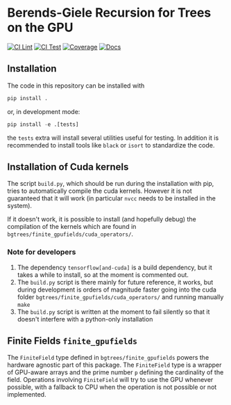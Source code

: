 # Berends-Giele Recursion for Trees on the GPU

[![CI Lint](https://github.com/Amps-GPU/BG-Trees/actions/workflows/ci_lint.yml/badge.svg)](https://github.com/Amps-GPU/BG-Trees/actions/workflows/ci_lint.yml)
[![CI Test](https://github.com/Amps-GPU/BG-Trees/actions/workflows/ci_test_gpu.yml/badge.svg)](https://github.com/Amps-GPU/BG-Trees/actions/workflows/ci_test_gpu.yml)
[![Coverage](https://img.shields.io/badge/Coverage-74%25-yellow?labelColor=2a2f35)](https://github.com/Amps-GPU/BG-Trees/actions)
[![Docs](https://github.com/Amps-GPU/BG-Trees/actions/workflows/cd_docs.yml/badge.svg?label=Docs)](https://amps-gpu.github.io/BG-Trees/)

## Installation

The code in this repository can be installed with

```python
pip install .
```

or, in development mode:

```python
pip install -e .[tests]
```

the `tests` extra will install several utilities useful for testing.
In addition it is recommended to install tools like `black` or `isort` to standardize the code.

## Installation of Cuda kernels
The script `build.py`, which should be run during the installation with pip, tries to automatically compile the cuda kernels.
However it is not guaranteed that it will work (in particular `nvcc` needs to be installed in the system).

If it doesn't work, it is possible to install (and hopefully debug) the compilation of the kernels which are found in `bgtrees/finite_gpufields/cuda_operators/`.

### Note for developers
1. The dependency `tensorflow[and-cuda]` is a build dependency, but it takes a while to install, so at the moment is commented out.
2. The `build.py` script is there mainly for future reference, it works, but during development is orders of magnitude faster going into the cuda folder `bgtrees/finite_gpufields/cuda_operators/` and running manually `make`
3. The `build.py` script is written at the moment to fail silently so that it doesn't interfere with a python-only installation


## Finite Fields `finite_gpufields`

The `FiniteField` type defined in `bgtrees/finite_gpufields` powers the hardware agnostic part of this package.
The `FiniteField` type is a wrapper of GPU-aware arrays and the prime number `p` defining the cardinality of the field.
Operations involving `FiniteField` will try to use the GPU whenever possible, with a fallback to CPU when the operation is not possible or not implemented.
